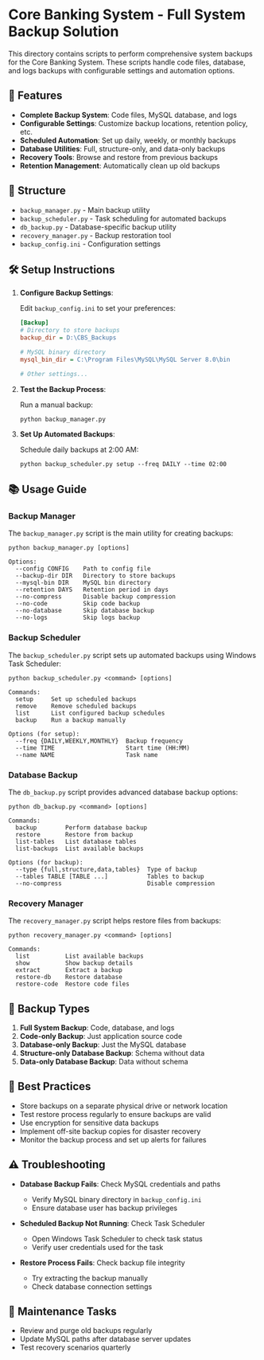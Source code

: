 # Core Banking System - Full System Backup Solution

This directory contains scripts to perform comprehensive system backups for the Core Banking System. These scripts handle code files, database, and logs backups with configurable settings and automation options.

## 🚀 Features

- **Complete Backup System**: Code files, MySQL database, and logs
- **Configurable Settings**: Customize backup locations, retention policy, etc.
- **Scheduled Automation**: Set up daily, weekly, or monthly backups
- **Database Utilities**: Full, structure-only, and data-only backups
- **Recovery Tools**: Browse and restore from previous backups
- **Retention Management**: Automatically clean up old backups

## 📂 Structure

- `backup_manager.py` - Main backup utility
- `backup_scheduler.py` - Task scheduling for automated backups
- `db_backup.py` - Database-specific backup utility
- `recovery_manager.py` - Backup restoration tool
- `backup_config.ini` - Configuration settings

## 🛠️ Setup Instructions

1. **Configure Backup Settings**:

   Edit `backup_config.ini` to set your preferences:

   ```ini
   [Backup]
   # Directory to store backups
   backup_dir = D:\CBS_Backups

   # MySQL binary directory
   mysql_bin_dir = C:\Program Files\MySQL\MySQL Server 8.0\bin

   # Other settings...
   ```

2. **Test the Backup Process**:

   Run a manual backup:

   ```
   python backup_manager.py
   ```

3. **Set Up Automated Backups**:

   Schedule daily backups at 2:00 AM:

   ```
   python backup_scheduler.py setup --freq DAILY --time 02:00
   ```

## 📚 Usage Guide

### Backup Manager

The `backup_manager.py` script is the main utility for creating backups:

```
python backup_manager.py [options]

Options:
  --config CONFIG    Path to config file
  --backup-dir DIR   Directory to store backups
  --mysql-bin DIR    MySQL bin directory
  --retention DAYS   Retention period in days
  --no-compress      Disable backup compression
  --no-code          Skip code backup
  --no-database      Skip database backup
  --no-logs          Skip logs backup
```

### Backup Scheduler

The `backup_scheduler.py` script sets up automated backups using Windows Task Scheduler:

```
python backup_scheduler.py <command> [options]

Commands:
  setup     Set up scheduled backups
  remove    Remove scheduled backups
  list      List configured backup schedules
  backup    Run a backup manually

Options (for setup):
  --freq {DAILY,WEEKLY,MONTHLY}  Backup frequency
  --time TIME                    Start time (HH:MM)
  --name NAME                    Task name
```

### Database Backup

The `db_backup.py` script provides advanced database backup options:

```
python db_backup.py <command> [options]

Commands:
  backup        Perform database backup
  restore       Restore from backup
  list-tables   List database tables
  list-backups  List available backups

Options (for backup):
  --type {full,structure,data,tables}  Type of backup
  --tables TABLE [TABLE ...]           Tables to backup
  --no-compress                        Disable compression
```

### Recovery Manager

The `recovery_manager.py` script helps restore files from backups:

```
python recovery_manager.py <command> [options]

Commands:
  list          List available backups
  show          Show backup details
  extract       Extract a backup
  restore-db    Restore database
  restore-code  Restore code files
```

## 🔄 Backup Types

1. **Full System Backup**: Code, database, and logs
2. **Code-only Backup**: Just application source code
3. **Database-only Backup**: Just the MySQL database
4. **Structure-only Database Backup**: Schema without data
5. **Data-only Database Backup**: Data without schema

## 🔐 Best Practices

- Store backups on a separate physical drive or network location
- Test restore process regularly to ensure backups are valid
- Use encryption for sensitive data backups
- Implement off-site backup copies for disaster recovery
- Monitor the backup process and set up alerts for failures

## ⚠️ Troubleshooting

- **Database Backup Fails**: Check MySQL credentials and paths
  - Verify MySQL binary directory in `backup_config.ini`
  - Ensure database user has backup privileges

- **Scheduled Backup Not Running**: Check Task Scheduler
  - Open Windows Task Scheduler to check task status
  - Verify user credentials used for the task

- **Restore Process Fails**: Check backup file integrity
  - Try extracting the backup manually
  - Check database connection settings

## 📅 Maintenance Tasks

- Review and purge old backups regularly
- Update MySQL paths after database server updates
- Test recovery scenarios quarterly
